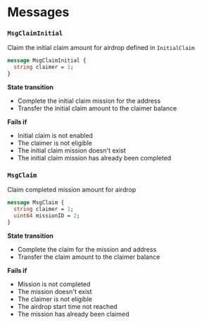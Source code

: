 <!--
order: 2
-->

# Messages

### `MsgClaimInitial`

Claim the initial claim amount for airdrop defined in `InitialClaim`

```protobuf
message MsgClaimInitial {
  string claimer = 1;
}
```

**State transition**

- Complete the initial claim mission for the address
- Transfer the initial claim amount to the claimer balance

**Fails if**

- Initial claim is not enabled
- The claimer is not eligible
- The initial claim mission doesn't exist
- The initial claim mission has already been completed

### `MsgClaim`

Claim completed mission amount for airdrop

```protobuf
message MsgClaim {
  string claimer = 1;
  uint64 missionID = 2;
}
```

**State transition**

- Complete the claim for the mission and address
- Transfer the claim amount to the claimer balance

**Fails if**

- Mission is not completed
- The mission doesn't exist
- The claimer is not eligible
- The airdrop start time not reached
- The mission has already been claimed
